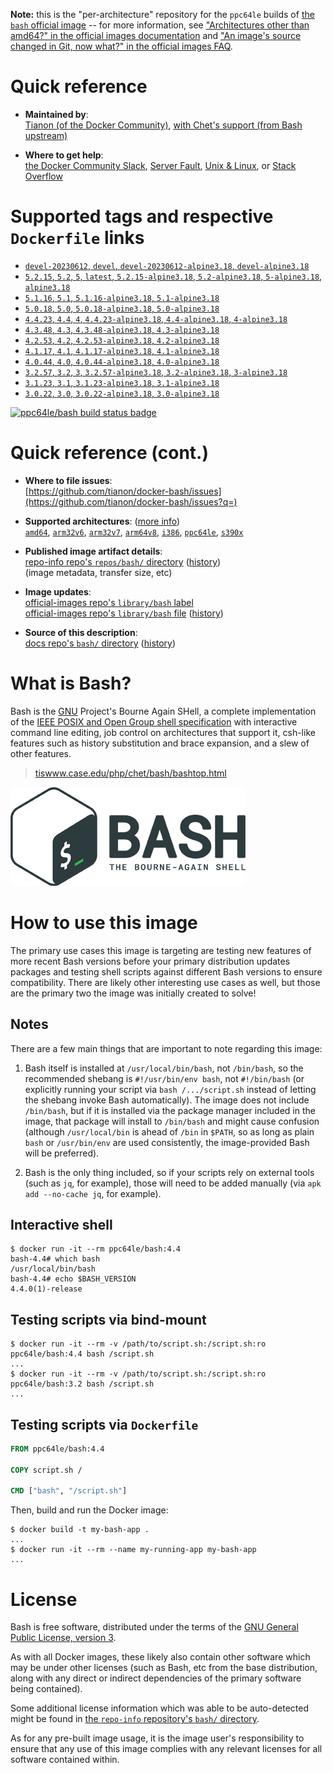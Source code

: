 <!--

********************************************************************************

WARNING:

    DO NOT EDIT "bash/README.md"

    IT IS AUTO-GENERATED

    (from the other files in "bash/" combined with a set of templates)

********************************************************************************

-->

**Note:** this is the "per-architecture" repository for the `ppc64le` builds of [the `bash` official image](https://hub.docker.com/_/bash) -- for more information, see ["Architectures other than amd64?" in the official images documentation](https://github.com/docker-library/official-images#architectures-other-than-amd64) and ["An image's source changed in Git, now what?" in the official images FAQ](https://github.com/docker-library/faq#an-images-source-changed-in-git-now-what).

# Quick reference

-	**Maintained by**:  
	[Tianon (of the Docker Community)](https://github.com/tianon/docker-bash), [with Chet's support (from Bash upstream)](https://github.com/docker-library/official-images/pull/2217#issue-181031192)

-	**Where to get help**:  
	[the Docker Community Slack](https://dockr.ly/comm-slack), [Server Fault](https://serverfault.com/help/on-topic), [Unix & Linux](https://unix.stackexchange.com/help/on-topic), or [Stack Overflow](https://stackoverflow.com/help/on-topic)

# Supported tags and respective `Dockerfile` links

-	[`devel-20230612`, `devel`, `devel-20230612-alpine3.18`, `devel-alpine3.18`](https://github.com/tianon/docker-bash/blob/5c9c1503ece91a6659e52570e787ebb1fa5aec53/devel/Dockerfile)
-	[`5.2.15`, `5.2`, `5`, `latest`, `5.2.15-alpine3.18`, `5.2-alpine3.18`, `5-alpine3.18`, `alpine3.18`](https://github.com/tianon/docker-bash/blob/fa56f3014aa4901e889d12910a711d1adc0fc6a6/5.2/Dockerfile)
-	[`5.1.16`, `5.1`, `5.1.16-alpine3.18`, `5.1-alpine3.18`](https://github.com/tianon/docker-bash/blob/24c782c1b77287b0cea03a00ba43498276bf8182/5.1/Dockerfile)
-	[`5.0.18`, `5.0`, `5.0.18-alpine3.18`, `5.0-alpine3.18`](https://github.com/tianon/docker-bash/blob/eb30d9e65ce00810fcc7e984f5a7d554433aaa34/5.0/Dockerfile)
-	[`4.4.23`, `4.4`, `4`, `4.4.23-alpine3.18`, `4.4-alpine3.18`, `4-alpine3.18`](https://github.com/tianon/docker-bash/blob/a4249001da00598147e31c6dae1d2f873ea133d6/4.4/Dockerfile)
-	[`4.3.48`, `4.3`, `4.3.48-alpine3.18`, `4.3-alpine3.18`](https://github.com/tianon/docker-bash/blob/9d96b3dd25eb51833e9436102282379a6926d4e1/4.3/Dockerfile)
-	[`4.2.53`, `4.2`, `4.2.53-alpine3.18`, `4.2-alpine3.18`](https://github.com/tianon/docker-bash/blob/26bc148c4296705a6b7b66591d9de286331db0e3/4.2/Dockerfile)
-	[`4.1.17`, `4.1`, `4.1.17-alpine3.18`, `4.1-alpine3.18`](https://github.com/tianon/docker-bash/blob/fb857333ccbaaa26a237578d18b76aade04ff83b/4.1/Dockerfile)
-	[`4.0.44`, `4.0`, `4.0.44-alpine3.18`, `4.0-alpine3.18`](https://github.com/tianon/docker-bash/blob/ee076229de93378de38a2b8e408345e5f5f28ddc/4.0/Dockerfile)
-	[`3.2.57`, `3.2`, `3`, `3.2.57-alpine3.18`, `3.2-alpine3.18`, `3-alpine3.18`](https://github.com/tianon/docker-bash/blob/0d587a69276bb18347f735f26300099a95b8c330/3.2/Dockerfile)
-	[`3.1.23`, `3.1`, `3.1.23-alpine3.18`, `3.1-alpine3.18`](https://github.com/tianon/docker-bash/blob/b83109dc6ccacd01778fd2377f57ada886f0541a/3.1/Dockerfile)
-	[`3.0.22`, `3.0`, `3.0.22-alpine3.18`, `3.0-alpine3.18`](https://github.com/tianon/docker-bash/blob/2642c1a5b7d148d3486b739b68724bd0d234902c/3.0/Dockerfile)

[![ppc64le/bash build status badge](https://img.shields.io/jenkins/s/https/doi-janky.infosiftr.net/job/multiarch/job/ppc64le/job/bash.svg?label=ppc64le/bash%20%20build%20job)](https://doi-janky.infosiftr.net/job/multiarch/job/ppc64le/job/bash/)

# Quick reference (cont.)

-	**Where to file issues**:  
	[https://github.com/tianon/docker-bash/issues](https://github.com/tianon/docker-bash/issues?q=)

-	**Supported architectures**: ([more info](https://github.com/docker-library/official-images#architectures-other-than-amd64))  
	[`amd64`](https://hub.docker.com/r/amd64/bash/), [`arm32v6`](https://hub.docker.com/r/arm32v6/bash/), [`arm32v7`](https://hub.docker.com/r/arm32v7/bash/), [`arm64v8`](https://hub.docker.com/r/arm64v8/bash/), [`i386`](https://hub.docker.com/r/i386/bash/), [`ppc64le`](https://hub.docker.com/r/ppc64le/bash/), [`s390x`](https://hub.docker.com/r/s390x/bash/)

-	**Published image artifact details**:  
	[repo-info repo's `repos/bash/` directory](https://github.com/docker-library/repo-info/blob/master/repos/bash) ([history](https://github.com/docker-library/repo-info/commits/master/repos/bash))  
	(image metadata, transfer size, etc)

-	**Image updates**:  
	[official-images repo's `library/bash` label](https://github.com/docker-library/official-images/issues?q=label%3Alibrary%2Fbash)  
	[official-images repo's `library/bash` file](https://github.com/docker-library/official-images/blob/master/library/bash) ([history](https://github.com/docker-library/official-images/commits/master/library/bash))

-	**Source of this description**:  
	[docs repo's `bash/` directory](https://github.com/docker-library/docs/tree/master/bash) ([history](https://github.com/docker-library/docs/commits/master/bash))

# What is Bash?

Bash is the [GNU](http://www.gnu.org/) Project's Bourne Again SHell, a complete implementation of the [IEEE POSIX and Open Group shell specification](http://www.opengroup.org/onlinepubs/9699919799/nfindex.html) with interactive command line editing, job control on architectures that support it, csh-like features such as history substitution and brace expansion, and a slew of other features.

> [tiswww.case.edu/php/chet/bash/bashtop.html](https://tiswww.case.edu/php/chet/bash/bashtop.html)

![logo](https://raw.githubusercontent.com/docker-library/docs/5cb6fef6ed317e5af7e1e14e64c18c2b81657e81/bash/logo.png)

# How to use this image

The primary use cases this image is targeting are testing new features of more recent Bash versions before your primary distribution updates packages and testing shell scripts against different Bash versions to ensure compatibility. There are likely other interesting use cases as well, but those are the primary two the image was initially created to solve!

## Notes

There are a few main things that are important to note regarding this image:

1.	Bash itself is installed at `/usr/local/bin/bash`, not `/bin/bash`, so the recommended shebang is `#!/usr/bin/env bash`, not `#!/bin/bash` (or explicitly running your script via `bash /.../script.sh` instead of letting the shebang invoke Bash automatically). The image does not include `/bin/bash`, but if it is installed via the package manager included in the image, that package will install to `/bin/bash` and might cause confusion (although `/usr/local/bin` is ahead of `/bin` in `$PATH`, so as long as plain `bash` or `/usr/bin/env` are used consistently, the image-provided Bash will be preferred).

2.	Bash is the only thing included, so if your scripts rely on external tools (such as `jq`, for example), those will need to be added manually (via `apk add --no-cache jq`, for example).

## Interactive shell

```console
$ docker run -it --rm ppc64le/bash:4.4
bash-4.4# which bash
/usr/local/bin/bash
bash-4.4# echo $BASH_VERSION
4.4.0(1)-release
```

## Testing scripts via bind-mount

```console
$ docker run -it --rm -v /path/to/script.sh:/script.sh:ro ppc64le/bash:4.4 bash /script.sh
...
$ docker run -it --rm -v /path/to/script.sh:/script.sh:ro ppc64le/bash:3.2 bash /script.sh
...
```

## Testing scripts via `Dockerfile`

```dockerfile
FROM ppc64le/bash:4.4

COPY script.sh /

CMD ["bash", "/script.sh"]
```

Then, build and run the Docker image:

```console
$ docker build -t my-bash-app .
...
$ docker run -it --rm --name my-running-app my-bash-app
...
```

# License

Bash is free software, distributed under the terms of the [GNU General Public License, version 3](http://www.gnu.org/licenses/gpl.html).

As with all Docker images, these likely also contain other software which may be under other licenses (such as Bash, etc from the base distribution, along with any direct or indirect dependencies of the primary software being contained).

Some additional license information which was able to be auto-detected might be found in [the `repo-info` repository's `bash/` directory](https://github.com/docker-library/repo-info/tree/master/repos/bash).

As for any pre-built image usage, it is the image user's responsibility to ensure that any use of this image complies with any relevant licenses for all software contained within.
